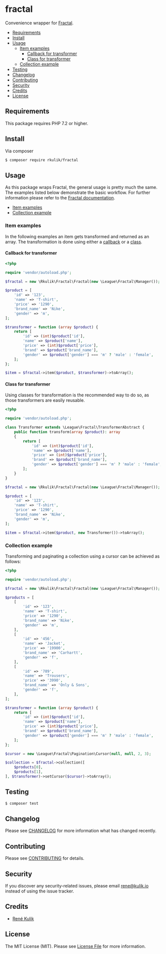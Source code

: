 # fractal

Convenience wrapper for [Fractal](https://fractal.thephpleague.com/).

- [Requirements](#requirements)
- [Install](#install)
- [Usage](#usage)
  - [Item examples](#item-examples)
    - [Callback for transformer](#callback-for-transformer)
    - [Class for transformer](#class-for-transformer)
  - [Collection example](#collection-example)
- [Testing](#testing)
- [Changelog](#changelog)
- [Contributing](#contributing)
- [Security](#security)
- [Credits](#credits)
- [License](#license)

## Requirements

This package requires PHP 7.2 or higher.

## Install

Via composer

``` bash
$ composer require rkulik/fractal
```

## Usage

As this package wraps Fractal, the general usage is pretty much the same. The examples listed below demonstrate the
basic workflow. For further information please refer to the [Fractal documentation](https://fractal.thephpleague.com/).

- [Item examples](#item-examples)
- [Collection example](#collection-example)

### Item examples

In the following examples an item gets transformed and returned as an array. The transformation is done using either a
[callback](#callback-for-transformer) or a [class](#class-for-transformer).

#### Callback for transformer

``` php
<?php

require 'vendor/autoload.php';

$fractal = new \Rkulik\Fractal\Fractal(new \League\Fractal\Manager());

$product = [
    'id' => '123',
    'name' => 'T-shirt',
    'price' => '1290',
    'brand_name' => 'Nike',
    'gender' => 'm',
];

$transformer = function (array $product) {
    return [
        'id' => (int)$product['id'],
        'name' => $product['name'],
        'price' => (int)$product['price'],
        'brand' => $product['brand_name'],
        'gender' => $product['gender'] === 'm' ? 'male' : 'female',
    ];
};

$item = $fractal->item($product, $transformer)->toArray();
```

#### Class for transformer

Using classes for transformation is the recommended way to do so, as those transformers are easily reusable.

``` php
<?php

require 'vendor/autoload.php';

class Transformer extends \League\Fractal\TransformerAbstract {
    public function transform(array $product): array
    {
        return [
            'id' => (int)$product['id'],
            'name' => $product['name'],
            'price' => (int)$product['price'],
            'brand' => $product['brand_name'],
            'gender' => $product['gender'] === 'm' ? 'male' : 'female',
        ];
    }
}

$fractal = new \Rkulik\Fractal\Fractal(new \League\Fractal\Manager());

$product = [
    'id' => '123',
    'name' => 'T-shirt',
    'price' => '1290',
    'brand_name' => 'Nike',
    'gender' => 'm',
];

$item = $fractal->item($product, new Transformer())->toArray();
```

### Collection example

Transforming and paginating a collection using a cursor can be achieved as follows:

``` php
<?php

require 'vendor/autoload.php';

$fractal = new \Rkulik\Fractal\Fractal(new \League\Fractal\Manager());

$products = [
    [
        'id' => '123',
        'name' => 'T-shirt',
        'price' => '1290',
        'brand_name' => 'Nike',
        'gender' => 'm',
    ],
    [
        'id' => '456',
        'name' => 'Jacket',
        'price' => '19900',
        'brand_name' => 'Carhartt',
        'gender' => 'f',
    ],
    [
        'id' => '789',
        'name' => 'Trousers',
        'price' => '3990',
        'brand_name' => 'Only & Sons',
        'gender' => 'f',
    ],
];

$transformer = function (array $product) {
    return [
        'id' => (int)$product['id'],
        'name' => $product['name'],
        'price' => (int)$product['price'],
        'brand' => $product['brand_name'],
        'gender' => $product['gender'] === 'm' ? 'male' : 'female',
    ];
};

$cursor = new \League\Fractal\Pagination\Cursor(null, null, 2, 3);

$collection = $fractal->collection([
    $products[0],
    $products[1],
], $transformer)->setCursor($cursor)->toArray();
```

## Testing

``` bash
$ composer test
```

## Changelog

Please see [CHANGELOG](CHANGELOG.md) for more information what has changed recently.

## Contributing

Please see [CONTRIBUTING](CONTRIBUTING.md) for details.

## Security

If you discover any security-related issues, please email rene@kulik.io instead of using the issue tracker.

## Credits

- [René Kulik](https://github.com/rkulik)

## License

The MIT License (MIT). Please see [License File](LICENSE) for more information.
